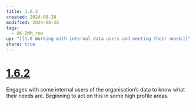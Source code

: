 ```yaml
---
title: 1.6.2
created: 2024-08-28
modified: 2024-08-28
tags:
  - UK-DMM_row
up: "[[1.6 Working with internal data users and meeting their needs]]"
share: true
---
```

# [1.6.2](1.6.2.md)

Engages with some internal users of the organisation’s data to know what their needs are. Beginning to act on this in some high profile areas.

